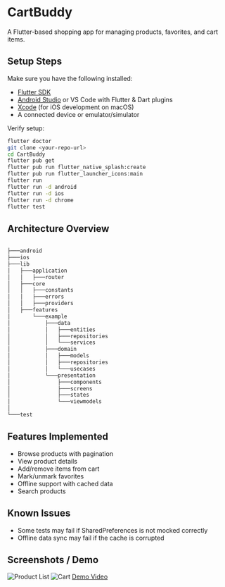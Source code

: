 # CartBuddy

A Flutter-based shopping app for managing products, favorites, and cart items.

## Setup Steps

Make sure you have the following installed:

- [Flutter SDK](https://docs.flutter.dev/get-started/install)
- [Android Studio](https://developer.android.com/studio) or VS Code with Flutter & Dart plugins
- [Xcode](https://developer.apple.com/xcode/) (for iOS development on macOS)
- A connected device or emulator/simulator

Verify setup:

```bash
flutter doctor
git clone <your-repo-url>
cd CartBuddy
flutter pub get
flutter pub run flutter_native_splash:create
flutter pub run flutter_launcher_icons:main
flutter run
flutter run -d android
flutter run -d ios
flutter run -d chrome
flutter test
```


## Architecture Overview


```bash

├───android
├───ios
├───lib
│   ├───application
│   │   ├───router
│   ├───core
│   │   ├───constants
│   │   ├───errors
│   │   ├───providers
│   ├───features
│       └───example
│           ├───data
│           │   ├───entities
│           │   ├───repositories
│           │   └───services
│           ├───domain
│           │   ├───models
│           │   ├───repositories
│           │   └───usecases
│           └───presentation
│               ├───components
│               ├───screens
│               ├───states
│               └───viewmodels
│   
└───test

```

## Features Implemented
- Browse products with pagination
- View product details
- Add/remove items from cart
- Mark/unmark favorites
- Offline support with cached data
- Search products

## Known Issues
- Some tests may fail if SharedPreferences is not mocked correctly
- Offline data sync may fail if the cache is corrupted

## Screenshots / Demo
![Product List](screenshots/product_list.png)
![Cart](screenshots/cart.png)
[Demo Video](link-to-demo-video)

